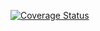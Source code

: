 <a href='https://coveralls.io/github/viktej/mysite?branch=project'><img src='https://coveralls.io/repos/github/viktej/mysite/badge.svg?branch=project' alt='Coverage Status' /></a>
